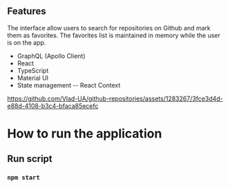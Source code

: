 


## Features

The interface allow users to search for repositories on Github and mark them as favorites. 
The favorites list is maintained in memory while the user is on the app.

-   GraphQL (Apollo Client)
-   React
-   TypeScript
-   Material UI
-   State management -- React Context

https://github.com/Vlad-UA/github-repositories/assets/1283267/3fce3d4d-e88d-4108-b3c4-bfaca85ecefc


# How to run the application

## Run script

### `npm start`
